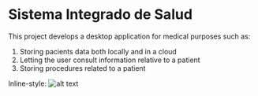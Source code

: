 # Sistema Integrado de Salud
This project develops a desktop application for medical purposes such as:

1. Storing pacients data both locally and in a cloud
2. Letting the user consult information relative to a patient
3. Storing procedures related to a patient

Inline-style: 
![alt text](https://upload.wikimedia.org/wikipedia/commons/thumb/f/f1/Sustainable_Development_Goal-es-15.jpg/1200px-Sustainable_Development_Goal-es-15.jpg "ODS 3")
